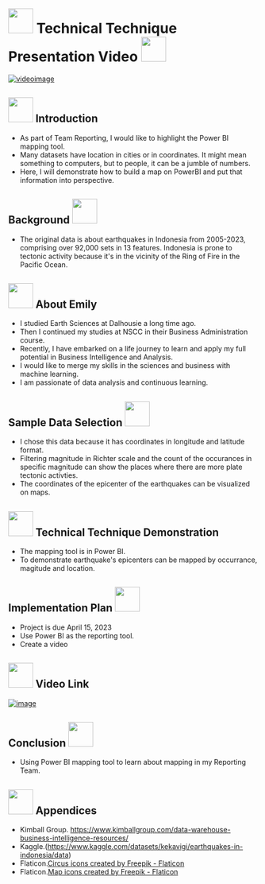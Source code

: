 # <img src="https://github.com/ekysss/Capstone2024/assets/148264582/d48b0480-6126-48c3-91e2-2eba869d66e6" width="50" height="50"> Technical Technique Presentation Video <img src="https://github.com/ekysss/Capstone2024/assets/148264582/a8050243-25ff-4a02-9266-5f862cad125f" width="50" height="50">

[![videoimage](https://github.com/ekysss/Capstone2024/assets/148264582/97c2f441-522a-413c-a622-fe91ee093d3d)](https://youtu.be/l-USlA93QK8)

## <img src="https://github.com/ekysss/Capstone2024/assets/148264582/d48b0480-6126-48c3-91e2-2eba869d66e6" width="50" height="50"> Introduction 
- As part of Team Reporting, I would like to highlight the Power BI mapping tool.
- Many datasets have location in cities or in coordinates. It might mean something to computers, but to people, it can be a jumble of numbers.
- Here, I will demonstrate how to build a map on PowerBI and put that information into perspective.

## Background <img src="https://github.com/ekysss/Capstone2024/assets/148264582/a8050243-25ff-4a02-9266-5f862cad125f" width="50" height="50">

- The original data is about earthquakes in Indonesia from 2005-2023, comprising over 92,000 sets in 13 features. Indonesia is prone to tectonic activity because it's in the vicinity of the Ring of Fire in the Pacific Ocean.
  
## <img src="https://github.com/ekysss/Capstone2024/assets/148264582/d48b0480-6126-48c3-91e2-2eba869d66e6" width="50" height="50"> About Emily
- I studied Earth Sciences at Dalhousie a long time ago.
- Then I continued my studies at NSCC in their Business Administration course.
- Recently, I have embarked on a life journey to learn and apply my full potential in Business Intelligence and Analysis.
- I would like to merge my skills in the sciences and business with machine learning.
- I am passionate of data analysis and continuous learning.

## Sample Data Selection <img src="https://github.com/ekysss/Capstone2024/assets/148264582/a8050243-25ff-4a02-9266-5f862cad125f" width="50" height="50">
- I chose this data because it has coordinates in longitude and latitude format.
- Filtering magnitude in Richter scale and the count of the occurances in specific magnitude can show the places where there are more plate tectonic activties.
- The coordinates of the epicenter of the earthquakes can be visualized on maps.

## <img src="https://github.com/ekysss/Capstone2024/assets/148264582/d48b0480-6126-48c3-91e2-2eba869d66e6" width="50" height="50"> Technical Technique Demonstration
- The mapping tool is in Power BI.
- To demonstrate earthquake's epicenters can be mapped by occurrance, magitude and location.

## Implementation Plan <img src="https://github.com/ekysss/Capstone2024/assets/148264582/a8050243-25ff-4a02-9266-5f862cad125f" width="50" height="50">
- Project is due April 15, 2023
- Use Power BI as the reporting tool.
- Create a video
  
## <img src="https://github.com/ekysss/Capstone2024/assets/148264582/d48b0480-6126-48c3-91e2-2eba869d66e6" width="50" height="50"> Video Link
[![image](https://github.com/ekysss/Capstone2024/assets/148264582/97c2f441-522a-413c-a622-fe91ee093d3d)](https://youtu.be/l-USlA93QK8)

## Conclusion <img src="https://github.com/ekysss/Capstone2024/assets/148264582/a8050243-25ff-4a02-9266-5f862cad125f" width="50" height="50">
- Using Power BI mapping tool to learn about mapping in my Reporting Team.

## <img src="https://github.com/ekysss/Capstone2024/assets/148264582/d48b0480-6126-48c3-91e2-2eba869d66e6" width="50" height="50"> Appendices
- Kimball Group. https://www.kimballgroup.com/data-warehouse-business-intelligence-resources/
- Kaggle.(https://www.kaggle.com/datasets/kekavigi/earthquakes-in-indonesia/data)
- Flaticon.<a href="https://www.flaticon.com/free-icons/circus" title="circus icons">Circus icons created by Freepik - Flaticon</a>
- Flaticon.<a href="https://www.flaticon.com/free-icons/map" title="map icons">Map icons created by Freepik - Flaticon</a>

